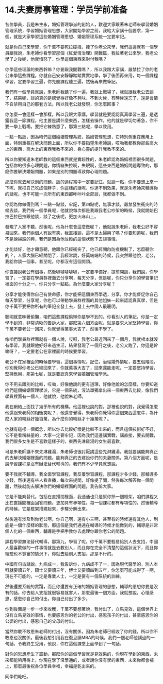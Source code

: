 # 14.夫妻房事管理：学员学前准备

各位學員，我是朱生永，婚姻管理學派的創始人，歡迎大家跟著朱老師來學習婚姻管理系統，學習婚姻管理思想，大家開始學習之前，我給大家講十個要求，第一個，就是大家學習這些婚姻管理思想、婚姻管理系統一定要牢記。

就是你自己來學習，你千萬不要死拉硬拽，拽了你老公來學，我們這邊就有一個學員跟我說，朱老師你看學習那個《紅愛情治理》開戰篇，我拉著老公來學，我老公學了之後呢，他就憤怒了，你學這個東西來對付我嗎？

你學這些理論的東西幹嘛？你要跟我開戰嗎？，所以我跟大家講，嚴禁拉了你的老公來學這些課程，你就自己安安靜靜踏踏實實地學，學了後面再來用，每一個課程學習，定要學習三遍，你先聽課程聽三遍，然後再來做筆記。

我們有一個學員就說，朱老師我聽了你一遍，我就上戰場了，我就跟我老公去談了，結果呢，談的真的是總覺得好像不夠味，不到火候，有時候還忘了，還是會情不自禁用自己的那套方法，所以我老公就發現，你怎麼回事？

你怎麼一會這樣一會那樣，所以我跟大家講，學習就是要認認真真學習三遍，是透露我這一節課程，他主要是講什麼東西，怎樣去操作，他的就是學切勿著急，你不要一學上戰場，要把它練熟悉了，那第三點呢，學以致用。

一點一點談，因為咱們這個婚姻管理系統，婚姻管理思想，它特別側重在應用上面，特別重視在解決問題上面，所以你不要指望朱老師說，哎呦我都教你那些高大上的東西，高大上的東西我教不來的，身心靈的提升我教不來的。

所以你要知道朱老師教的這個東西就是實超性的，朱老師認為婚姻裡面很多問題，包括你的很多心理問題，你情緒失控啊，失眠啊，這些東西是婚姻問題導致的，那麼你要解決婚姻問題，如果是別的問題導致你心理問題。

那麼你就去解決別的問題，談的過程當中一定要記住，就談一點，你不要想上來一下呢，就把自己吃成個胖子，你這樣的話呢，你達不到效果，就是朱老師來輔導你的話呢，也不可能一次所有的東西都咔咔咔全部談，我都做不到。

你認為你做得到嗎？一點一點談，牢記，第四點呢，無事才談，嚴禁發生衝突的時候去談，我們有一個學員呢，他就說每次都是我跟我老公吵架的時候，我就開始巴拉巴拉巴拉跟他談，談了之後呢，更加火麻山上。

發現了人家不聽，然後呢，他為什麼會這麼做呢？，他就說朱老師，我老公好不容易回來，我們兩個人有說有笑，我直接談，這不是太掃興了嗎？你要知道呢，我們不是說掃誰的興，我們是因為他放鬆的這個狀態下去談事情。

才能談好，他才願意聽，他跟你已經衝突了，他已經開啟防疫機制了，怎麼聽你的？，人家大腦已經關閉了，我經常說，好莫端端的時候，我突然跟他說，老公，我給你談一個事，甚至呢，你都沒有這個開頭。

你直接說老公有個事，然後噠噠噠噠噠，一定要準備好，提前開談，我們說，你學習了，一定要在學員群裡面去分享啊，每天分享，但是呢，你只分享你的學習筆記裡面的十分之一，你只分享一點點，為什麼要大家分享呢？

分享才能使得你自己有使命感，你才能把這個東西學透，分享，你才能督促你自己每天學習，分享呢，你也可以帶動學員群裡面的其他姐妹一起來認認真真學，但是你千萬不要把你所有的筆記全發上去，發上去中國人最聰明。

聰明就意味著偷懶，咱們這些課程偷懶你是學不到的，你看別人的筆記，你是一定學不到的，非常清晰的告訴大家，那麼第六個方面呢，就是要求大家堅持學習，你千萬不要老公一回來，你就覺得萬事大吉了，然後不學了。

像咱們學員群裡面就有一個人說，哎呀，我老公最近回來了一個月，我就根本就沒有學習，我就跟他好好來過生活，結果發現了一個月之後，老公又跑了，你這是幹嘛呀？，一定要老公在家裡面的時候要學習。

老公不在家裡面的時候要學習，這個事情呢，記住，治理婚外情呢，要五個階段，你別覺得你老公已經回來了，你就萬事大吉了，回來還能走呢，一定要堅持學習，堅持應用，那第七呢，就是要認真來學習婚姻管理學派。

你不用去跟別的比較，哎呦，好像他說的更有道理，好像他說的怎麼樣，你要知道咱們這個婚姻管理學派，它是一個系統，沒法單獨拿出來一個東西去比較，像我們學員裡面有一個人，他就說，他說朱老師。

我在網絡上面找了幾乎所有的機構，他這裡也說的對，那裡也說的對，我覺得怎麼他還跟朱老師的相衝突呢？，他還會覺得，朱老師你覺得你這個東西這麼牛，為什麼人家的粉絲好幾百萬，為什麼你的粉絲才十幾萬呢？。

他就有這樣一個概念，所以你去比較好壞是比較不出來的，而且這個技術好不好，它不是看粉絲量的，大家一定要牢記，因為我們這邊講實戰，講直接，要去開戰，我們很多女生是不喜歡這樣子的，東西先淋雞湯的女生最喜歡。

可是朱老師講不來先淋雞湯，朱老師也很討厭講這些先淋雞湯，我就要講能夠真正的去解決婚姻裡面的問題，能夠真正的去建設你們的夫妻關係，第八個方面呢，是說學習課程是沒有辦法替代輔導的，我們有不少學員就想說。

要不我就不輔導，我全面學習課程，我反覆學習課程，那課程才多少錢，那輔導多少錢，然後還有些人看直播，每次來提問，好像提了問，然後每次解答你一個問題，然後就能去解決你們的婚姻裡面的問題，我告訴大家。

它是不能夠替代，包括在直播間裡面，我通通也只是幫你拎一個框架，咱們課程又比在直播間裡面回答問題，更加具有專項性，每一個課程都有專項性的，然後輔導的時候，它是框架搭建起來，步驟分解出來。

然後還有涉及到你老公啊，你自己啊，還有小三啊，甚至有的時候還有其他人，到底是一個什麼樣的狀態，那這個是我們通通在輔導的時候才能做到的，輔導是非常個人化的一個東西，輔導是手把手教你去處理你跟你老公的問題。

課程學習無法替代輔導，那第九，學習了呢，你千萬不要輕易給別人去支招，中國人最喜歡做的一件事情就是去教別人，而且你在完全不清楚的這個狀況下，而且你經驗也不豐富的情況下，你就去給別人支招，那是不行的。

中國有句古話說，九病成一，我告訴你，九病成不了一，因為現代醫學的，別人本科就要讀五年，碩士又要讀三年，博士又要讀四到五年，你怎麼可能成得了一啊，現在不可能的，一定是專業人士，一定是要有一個系統的訓練。

然後還要系統的實踐，而且你還要有正確的婚姻管理的思想，輔導的思想你要是沒有的話，你去給人支招就很容易就害人，那麼最後一個方面，我就想說，心懷感恩，感恩你自己的付出，你自己付出了多少。

你到後面是一步一步來收穫，千萬不要想著說，我付出了，立馬見效，這個世界上沒有立馬見效的事情，也要感恩你的老公的付出，感恩孩子的付出，甚至感恩你的公婆的付出，感恩自己的父母的付出。

當然你敢不敢恩朱老師的付出，沒有關係，因為朱老師已經收了你的錢，所以你不敢恩也沒關係，最後我想引用我在復旦讀MBA的時候，我們一個老師他講過的一句話，令我終生受用，他說，你在這個課堂上面學到了一句話。

對你的思想產生了震動，那麼你的這個學習就是見效果的，你現在學到的東西，未來都能夠用得上，你現在學了沒學通的，或者說你沒有學的東西，未來你都會補上，那麼最後祝各位學員幸福，幸福是乾出來的。

同學們乾吧。